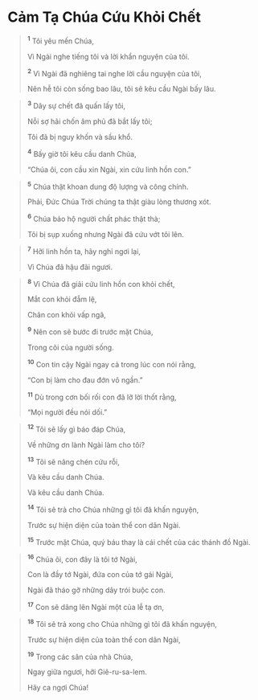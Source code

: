 # Cảm Tạ Chúa Cứu Khỏi Chết

> <sup><b>1</b></sup> Tôi yêu mến Chúa,
> 
> Vì Ngài nghe tiếng tôi và lời khẩn nguyện của tôi.
> 
> <sup><b>2</b></sup> Vì Ngài đã nghiêng tai nghe lời cầu nguyện của tôi,
> 
> Nên hễ tôi còn sống bao lâu, tôi sẽ kêu cầu Ngài bấy lâu.
>


> <sup><b>3</b></sup> Dây sự chết đã quấn lấy tôi,
> 
> Nỗi sợ hãi chốn âm phủ đã bắt lấy tôi;
> 
> Tôi đã bị nguy khốn và sầu khổ.
> 
> <sup><b>4</b></sup> Bấy giờ tôi kêu cầu danh Chúa,
> 
> “Chúa ôi, con cầu xin Ngài, xin cứu linh hồn con.”
>


> <sup><b>5</b></sup> Chúa thật khoan dung độ lượng và công chính.
> 
> Phải, Ðức Chúa Trời chúng ta thật giàu lòng thương xót.
> 
> <sup><b>6</b></sup> Chúa bảo hộ người chất phác thật thà;
> 
> Tôi bị sụp xuống nhưng Ngài đã cứu vớt tôi lên.
>


> <sup><b>7</b></sup> Hỡi linh hồn ta, hãy nghỉ ngơi lại,
> 
> Vì Chúa đã hậu đãi ngươi.
>


> <sup><b>8</b></sup> Vì Chúa đã giải cứu linh hồn con khỏi chết,
> 
> Mắt con khỏi đẫm lệ,
> 
> Chân con khỏi vấp ngã,
> 
> <sup><b>9</b></sup> Nên con sẽ bước đi trước mặt Chúa,
> 
> Trong cõi của người sống.
> 
> <sup><b>10</b></sup> Con tin cậy Ngài ngay cả trong lúc con nói rằng,
> 
> “Con bị làm cho đau đớn vô ngần.”
> 
> <sup><b>11</b></sup> Dù trong cơn bối rối con đã lỡ lời thốt rằng,
> 
> “Mọi người đều nói dối.”
>


> <sup><b>12</b></sup> Tôi sẽ lấy gì báo đáp Chúa,
> 
> Về những ơn lành Ngài làm cho tôi?
> 
> <sup><b>13</b></sup> Tôi sẽ nâng chén cứu rỗi,
> 
> Và kêu cầu danh Chúa.
> 
> Và kêu cầu danh Chúa.
> 
> <sup><b>14</b></sup> Tôi sẽ trả cho Chúa những gì tôi đã khấn nguyện,
> 
> Trước sự hiện diện của toàn thể con dân Ngài.
> 
> <sup><b>15</b></sup> Trước mặt Chúa, quý báu thay là cái chết của các thánh đồ Ngài.
>


> <sup><b>16</b></sup> Chúa ôi, con đây là tôi tớ Ngài,
> 
> Con là đầy tớ Ngài, đứa con của tớ gái Ngài,
> 
> Ngài đã tháo gỡ những dây trói buộc con.
> 
> <sup><b>17</b></sup> Con sẽ dâng lên Ngài một của lễ tạ ơn,
>


> <sup><b>18</b></sup> Tôi sẽ trả xong cho Chúa những gì tôi đã khấn nguyện,
> 
> Trước sự hiện diện của toàn thể con dân Ngài,
> 
> <sup><b>19</b></sup> Trong các sân của nhà Chúa,
> 
> Ngay giữa ngươi, hỡi Giê-ru-sa-lem.
> 
> Hãy ca ngợi Chúa!
>

